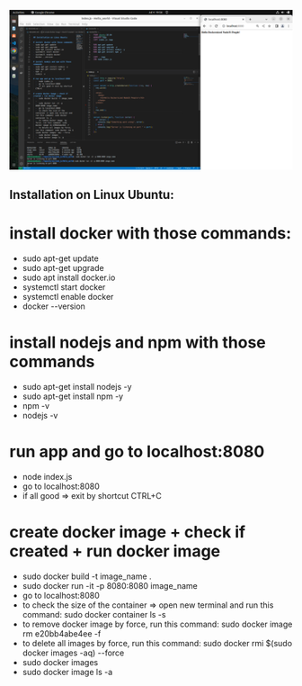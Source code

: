 ![Demo](pic.png)

## Installation on Linux Ubuntu:

# install docker with those commands:
- sudo apt-get update
- sudo apt-get upgrade
- sudo apt install docker.io
- systemctl start docker
- systemctl enable docker
- docker --version

# install nodejs and npm with those commands
- sudo apt-get install nodejs -y
- sudo apt-get install npm -y
- npm -v
- nodejs -v

# run app and go to localhost:8080
  -  node index.js
  -  go to localhost:8080
  -  if all good => exit by shortcut CTRL+C

# create docker image + check if created + run docker image
  -  sudo docker build -t image_name .
  -  sudo docker run -it -p 8080:8080 image_name
  -  go to localhost:8080
  -  to check the size of the container => open new terminal and run this command: sudo docker container ls -s
  -  to remove docker image  by force, run this command: sudo docker image rm e20bb4abe4ee -f
  -  to delete all images by force, run this command: sudo docker rmi $(sudo docker images -aq) --force
  -  sudo docker images
  -  sudo docker image ls -a